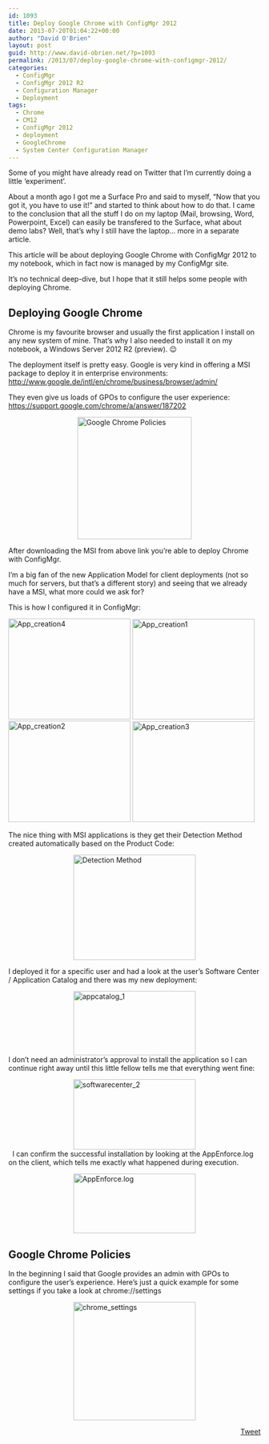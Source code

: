 ```yaml
---
id: 1093
title: Deploy Google Chrome with ConfigMgr 2012
date: 2013-07-20T01:04:22+00:00
author: "David O'Brien"
layout: post
guid: http://www.david-obrien.net/?p=1093
permalink: /2013/07/deploy-google-chrome-with-configmgr-2012/
categories:
  - ConfigMgr
  - ConfigMgr 2012 R2
  - Configuration Manager
  - Deployment
tags:
  - Chrome
  - CM12
  - ConfigMgr 2012
  - deployment
  - GoogleChrome
  - System Center Configuration Manager
---
```

Some of you might have already read on Twitter that I&#8217;m currently doing a little &#8216;experiment&#8217;.
  
About a month ago I got me a Surface Pro and said to myself, &#8220;Now that you got it, you have to use it!&#8221; and started to think about how to do that. I came to the conclusion that all the stuff I do on my laptop (Mail, browsing, Word, Powerpoint, Excel) can easily be transfered to the Surface, what about demo labs? Well, that&#8217;s why I still have the laptop&#8230; more in a separate article.

This article will be about deploying Google Chrome with ConfigMgr 2012 to my notebook, which in fact now is managed by my ConfigMgr site.

It&#8217;s no technical deep-dive, but I hope that it still helps some people with deploying Chrome.

## Deploying Google Chrome

Chrome is my favourite browser and usually the first application I install on any new system of mine. That&#8217;s why I also needed to install it on my notebook, a Windows Server 2012 R2 (preview). 😉

The deployment itself is pretty easy. Google is very kind in offering a MSI package to deploy it in enterprise environments: <a href="http://www.google.de/intl/en/chrome/business/browser/admin/" onclick="_gaq.push(['_trackEvent', 'outbound-article', 'http://www.google.de/intl/en/chrome/business/browser/admin/', 'http://www.google.de/intl/en/chrome/business/browser/admin/']);" >http://www.google.de/intl/en/chrome/business/browser/admin/</a>

They even give us loads of GPOs to configure the user experience: <a href="https://support.google.com/chrome/a/answer/187202" onclick="_gaq.push(['_trackEvent', 'outbound-article', 'https://support.google.com/chrome/a/answer/187202', 'https://support.google.com/chrome/a/answer/187202']);" >https://support.google.com/chrome/a/answer/187202</a>

<a href="http://www.david-obrien.net/wp-content/uploads/2013/07/policies.jpg" onclick="_gaq.push(['_trackEvent', 'outbound-article', 'http://www.david-obrien.net/wp-content/uploads/2013/07/policies.jpg', '']);" class="broken_link"><img style="float: none; margin-left: auto; display: block; margin-right: auto; border: 0px;" title="Google Chrome Policies" alt="Google Chrome Policies" src="http://www.david-obrien.net/wp-content/uploads/2013/07/policies_thumb.jpg" width="228" height="244" border="0" /></a>

After downloading the MSI from above link you&#8217;re able to deploy Chrome with ConfigMgr.
  
I&#8217;m a big fan of the new Application Model for client deployments (not so much for servers, but that&#8217;s a different story) and seeing that we already have a MSI, what more could we ask for?

This is how I configured it in ConfigMgr:

<a href="http://www.david-obrien.net/wp-content/uploads/2013/07/App_creation4.jpg" onclick="_gaq.push(['_trackEvent', 'outbound-article', 'http://www.david-obrien.net/wp-content/uploads/2013/07/App_creation4.jpg', '']);" class="broken_link"><img style="display: inline; border: 0px;" title="App_creation4" alt="App_creation4" src="http://www.david-obrien.net/wp-content/uploads/2013/07/App_creation4_thumb.jpg" width="244" height="201" border="0" /></a> <a href="http://www.david-obrien.net/wp-content/uploads/2013/07/App_creation1.jpg" onclick="_gaq.push(['_trackEvent', 'outbound-article', 'http://www.david-obrien.net/wp-content/uploads/2013/07/App_creation1.jpg', '']);" class="broken_link"><img style="display: inline; border: 0px;" title="App_creation1" alt="App_creation1" src="http://www.david-obrien.net/wp-content/uploads/2013/07/App_creation1_thumb.jpg" width="244" height="200" border="0" /></a> <a href="http://www.david-obrien.net/wp-content/uploads/2013/07/App_creation2.jpg" onclick="_gaq.push(['_trackEvent', 'outbound-article', 'http://www.david-obrien.net/wp-content/uploads/2013/07/App_creation2.jpg', '']);" class="broken_link"><img style="display: inline; border: 0px;" title="App_creation2" alt="App_creation2" src="http://www.david-obrien.net/wp-content/uploads/2013/07/App_creation2_thumb.jpg" width="244" height="202" border="0" /></a> <a href="http://www.david-obrien.net/wp-content/uploads/2013/07/App_creation3.jpg" onclick="_gaq.push(['_trackEvent', 'outbound-article', 'http://www.david-obrien.net/wp-content/uploads/2013/07/App_creation3.jpg', '']);" class="broken_link"><img style="display: inline; border: 0px;" title="App_creation3" alt="App_creation3" src="http://www.david-obrien.net/wp-content/uploads/2013/07/App_creation3_thumb.jpg" width="244" height="201" border="0" /></a>

The nice thing with MSI applications is they get their Detection Method created automatically based on the Product Code:

<a href="http://www.david-obrien.net/wp-content/uploads/2013/07/DT_2.jpg" onclick="_gaq.push(['_trackEvent', 'outbound-article', 'http://www.david-obrien.net/wp-content/uploads/2013/07/DT_2.jpg', '']);" class="broken_link"><img style="float: none; margin-left: auto; display: block; margin-right: auto; border: 0px;" title="Detection Method" alt="Detection Method" src="http://www.david-obrien.net/wp-content/uploads/2013/07/DT_2_thumb.jpg" width="244" height="210" border="0" /></a>

I deployed it for a specific user and had a look at the user&#8217;s Software Center / Application Catalog and there was my new deployment:

<a href="http://www.david-obrien.net/wp-content/uploads/2013/07/appcatalog_1.jpg" onclick="_gaq.push(['_trackEvent', 'outbound-article', 'http://www.david-obrien.net/wp-content/uploads/2013/07/appcatalog_1.jpg', '']);" class="broken_link"><img style="float: none; margin-left: auto; display: block; margin-right: auto; border: 0px;" title="appcatalog_1" alt="appcatalog_1" src="http://www.david-obrien.net/wp-content/uploads/2013/07/appcatalog_1_thumb.jpg" width="244" height="128" border="0" /></a>I don&#8217;t need an administrator&#8217;s approval to install the application so I can continue right away until this little fellow tells me that everything went fine:

<a href="http://www.david-obrien.net/wp-content/uploads/2013/07/softwarecenter_2.jpg" onclick="_gaq.push(['_trackEvent', 'outbound-article', 'http://www.david-obrien.net/wp-content/uploads/2013/07/softwarecenter_2.jpg', '']);" class="broken_link"><img style="float: none; margin-left: auto; display: block; margin-right: auto; border: 0px;" title="softwarecenter_2" alt="softwarecenter_2" src="http://www.david-obrien.net/wp-content/uploads/2013/07/softwarecenter_2_thumb.jpg" width="244" height="140" border="0" /></a>  I can confirm the successful installation by looking at the AppEnforce.log on the client, which tells me exactly what happened during execution.

<a href="http://www.david-obrien.net/wp-content/uploads/2013/07/log_2.jpg" onclick="_gaq.push(['_trackEvent', 'outbound-article', 'http://www.david-obrien.net/wp-content/uploads/2013/07/log_2.jpg', '']);" class="broken_link"><img style="float: none; margin-left: auto; display: block; margin-right: auto; border: 0px;" title="AppEnforce.log" alt="AppEnforce.log" src="http://www.david-obrien.net/wp-content/uploads/2013/07/log_2_thumb.jpg" width="244" height="119" border="0" /></a>

## Google Chrome Policies

In the beginning I said that Google provides an admin with GPOs to configure the user&#8217;s experience. Here&#8217;s just a quick example for some settings if you take a look at chrome://settings

<a href="http://www.david-obrien.net/wp-content/uploads/2013/07/chrome_settings.jpg" onclick="_gaq.push(['_trackEvent', 'outbound-article', 'http://www.david-obrien.net/wp-content/uploads/2013/07/chrome_settings.jpg', '']);" class="broken_link"><img style="float: none; margin-left: auto; display: block; margin-right: auto; border: 0px;" title="chrome_settings" alt="chrome_settings" src="http://www.david-obrien.net/wp-content/uploads/2013/07/chrome_settings_thumb.jpg" width="244" height="236" border="0" /></a> 

<div style="float: right; margin-left: 10px;">
  <a href="https://twitter.com/share" onclick="_gaq.push(['_trackEvent', 'outbound-article', 'https://twitter.com/share', 'Tweet']);" class="twitter-share-button" data-hashtags="Chrome,CM12,ConfigMgr+2012,deployment,GoogleChrome,System+Center+Configuration+Manager" data-count="vertical" data-url="http://www.david-obrien.net/2013/07/deploy-google-chrome-with-configmgr-2012/">Tweet</a>
</div>
